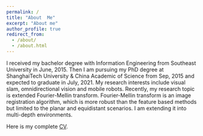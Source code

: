 ```yaml
---
permalink: /
title: "About  Me"
excerpt: "About me"
author_profile: true
redirect_from: 
  - /about/
  - /about.html
---
```


I received my bachelor degree with Information Engineering from Southeast University in June, 2015. Then I am pursuing my PhD degree at ShanghaiTech University & China Academic of Science from Sep, 2015 and expected to graduate in July, 2021. My research interests include visual slam, omnidirectional vision and mobile robots.  Recently, my research topic is extended Fourier-Mellin transform. Fourier-Mellin transform is an image registration algorithm, which is more robust than the feature based methods but limited to the planar and equidistant scenarios. I am extending it into multi-depth environments.

Here is my complete [CV](http://xuqingwenkk.github.io/files/CV_xuqw.pdf). 
